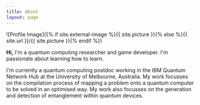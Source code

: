 ```yaml
---
title: About
layout: page
---
```

![Profile Image]({% if site.external-image %}{{ site.picture }}{% else %}{{ site.url }}/{{ site.picture }}{% endif %})

<b>Hi,</b> I'm a quantum computing researcher and game developer. I'm passionate about learning how to learn.

<p>I'm currently a quantum computing postdoc working in the IBM Quantum Network Hub at the University of Melbourne, Australia. My work focusses on the compilation process of mapping a problem onto a quantum computer to be solved in an optimised way. My work also focusses on the generation and detection of entanglement within quantum devices.</p>